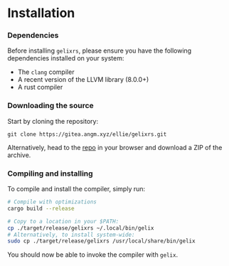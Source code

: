 # Installation

### Dependencies

Before installing `gelixrs`, please ensure you have the following dependencies 
installed on your system:
- The `clang` compiler
- A recent version of the LLVM library (8.0.0+)
- A rust compiler

### Downloading the source

Start by cloning the repository:

``` git clone https://gitea.angm.xyz/ellie/gelixrs.git ```

Alternatively, head to the [repo](https://gitea.angm.xyz/ellie/gelixrs)
in your browser and download a ZIP of the archive.

### Compiling and installing

To compile and install the compiler, simply run:

```bash
# Compile with optimizations
cargo build --release

# Copy to a location in your $PATH:
cp ./target/release/gelixrs ~/.local/bin/gelix
# Alternatively, to install system-wide:
sudo cp ./target/release/gelixrs /usr/local/share/bin/gelix
```

You should now be able to invoke the compiler with `gelix`.